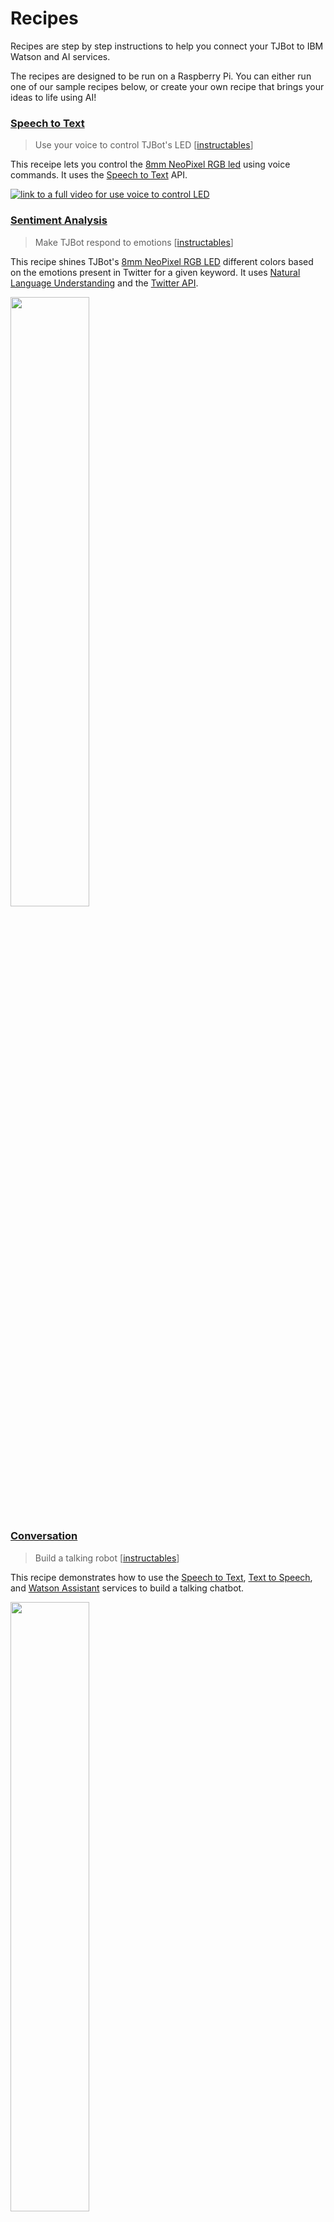 
# Recipes
Recipes are step by step instructions to help you connect your TJBot to IBM Watson and AI services.

The recipes are designed to be run on a Raspberry Pi. You can either run one of our sample recipes below, or create your own recipe that brings your ideas to life using AI!

### [Speech to Text](speech_to_text)
> Use your voice to control TJBot's LED [[instructables](http://www.instructables.com/id/Use-Your-Voice-to-Control-a-Light-With-Watson/)]

This receipe lets you control the [8mm NeoPixel RGB led](https://www.adafruit.com/products/1734) using voice commands. It uses the [Speech to Text](https://www.ibm.com/watson/services/speech-to-text/) API.

[![link to a full video for use voice to control LED](https://img.youtube.com/vi/Wvnh7ie3D6o/0.jpg)](https://www.youtube.com/watch?v=Wvnh7ie3D6o)

### [Sentiment Analysis](sentiment_analysis)
> Make TJBot respond to emotions [[instructables](http://www.instructables.com/id/Make-Your-Robot-Respond-to-Emotions-Using-Watson/)]

This recipe shines TJBot's [8mm NeoPixel RGB LED](https://www.adafruit.com/products/1734) different colors based on the emotions present in Twitter for a given keyword. It uses [Natural Language Understanding](https://www.ibm.com/cloud/watson-natural-language-understanding) and the [Twitter API](https://dev.twitter.com/overview/api).

<img src="../images/sentiment.png" width="50%">

### [Conversation](conversation)
> Build a talking robot [[instructables](http://www.instructables.com/id/Build-a-Talking-Robot-With-Watson-and-Raspberry-Pi/)]

This recipe demonstrates how to use the [Speech to Text](https://www.ibm.com/watson/services/speech-to-text/), [Text to Speech](https://www.ibm.com/watson/services/text-to-speech/), and [Watson Assistant](https://www.ibm.com/watson/services/conversation/) services to build a talking chatbot.

<img src="../images/conversation.png" width="50%">

### [Translator](translator)
> Learn another language with TJBot!

This recipe demonstrates how to use the [Language Translator](https://www.ibm.com/watson/services/language-translator), [Speech to Text](https://www.ibm.com/watson/services/speech-to-text/), and [Text to Speech](https://www.ibm.com/watson/services/text-to-speech/) services to build a robot translator.

## Featured Recipes
Check out the [featured TJBot recipes](../featured) created by members of our community.

## Contributing Your Own Recipes
TJBot is an open source project designed to make it fun and easy to interact with Artificial Intelligence.

If you would like your own recipe included in our [featured recipe](../featured) list, please [open an issue](../../../issues) and provide a link to your repository and a demo video.

For guidelines on contributing to the TJBot project, please refer to the [contribution guide](../CONTRIBUTING.md).

We can't wait to see what you make with TJBot!
